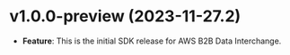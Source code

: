 # v1.0.0-preview (2023-11-27.2)

* **Feature**: This is the initial SDK release for AWS B2B Data Interchange.

